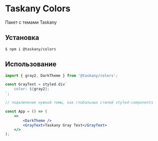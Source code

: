 # Taskany Colors

Пакет с темами Taskany

## Установка

```shell
$ npm i @taskany/colors
```

## Использование

```jsx
import { gray2, DarkTheme } from '@taskany/colors';

const GrayText = styled.div`
    color: ${gray2};
`;

// подключение нужной темы, как глобальных стилей styled-components

const App = () => (
    <>
        <DarkTheme />
        <GrayText>Taskany Gray Text</GrayText>
    </>
);
```
